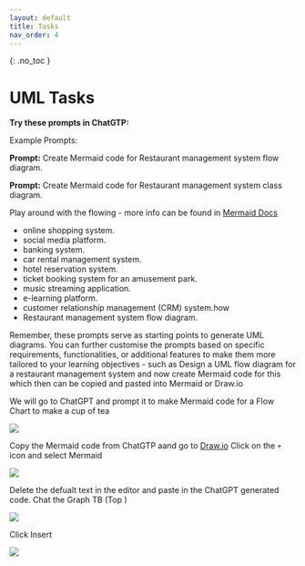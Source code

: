 ```yaml
---
layout: default
title: Tasks
nav_order: 4
---
```


{: .no_toc }

# UML Tasks

**Try these prompts in ChatGTP:**

Example Prompts:

**Prompt:** Create Mermaid code for Restaurant management system flow diagram.

**Prompt:** Create Mermaid code for Restaurant management system class diagram.

Play around with the flowing - more info can be found in [Mermaid Docs](https://mermaid.js.org/intro/)

* online shopping system.
* social media platform.
* banking system.
* car rental management system.
* hotel reservation system.
* ticket booking system for an amusement park.
* music streaming application.
* e-learning platform.
* customer relationship management (CRM) system.how
* Restaurant management system flow diagram.

Remember, these prompts serve as starting points to generate UML diagrams. You can further customise the prompts based on specific requirements, functionalities, or additional features to make them more tailored to your learning objectives - such as Design a UML flow diagram for a restaurant management system and now create Mermaid code for this which then can be copied and pasted into Mermaid or Draw.io


We will go to ChatGPT and prompt it to make Mermaid code for a Flow Chart to make a cup of tea

![](./img/chat_gtp_prompt.png)

Copy the Mermaid code from ChatGTP aand go to [Draw.io](https://app.diagrams.net/) Click on the `+` icon and select Mermaid

![](./img/draw_mermaid.png)

Delete the defualt text in the editor and paste in the ChatGPT generated code. Chat the Graph TB (Top )

![](./img/Screenshot.png)

Click Insert

![](./img/draw_mediad_1.png)






